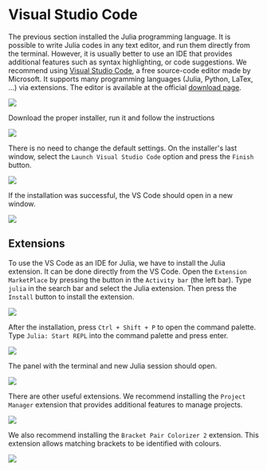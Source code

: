 # Visual Studio Code

The previous section installed the Julia programming language. It is possible to write Julia codes in any text editor, and run them directly from the terminal. However, it is usually better to use an IDE that provides additional features such as syntax highlighting, or code suggestions. We recommend using [Visual Studio Code](https://code.visualstudio.com/), a free source-code editor made by Microsoft. It supports many programming languages (Julia, Python, LaTex, ...) via extensions. The editor is available at the official [download page](https://code.visualstudio.com/download).

![](vscodeinstall_1.png)

Download the proper installer, run it and follow the instructions

![](vscodeinstall_2.png)

There is no need to change the default settings. On the installer's last window, select the `Launch Visual Studio Code` option and press the `Finish` button.

![](vscodeinstall_3.png)

If the installation was successful, the VS Code should open in a new window.

![](vscodeinstall_4.png)

## Extensions

To use the VS Code as an IDE for Julia, we have to install the Julia extension. It can be done directly from the VS Code. Open the `Extension MarketPlace` by pressing the button in the `Activity bar` (the left bar). Type `julia` in the search bar and select the Julia extension. Then press the `Install` button to install the extension.

![](vscodeext_1.png)

After the installation, press `Ctrl + Shift + P` to open the command palette. Type `Julia: Start REPL` into the command palette and press enter.

![](vscodeext_2.png)

The panel with the terminal and new Julia session should open.

![](vscodeext_3.png)

There are other useful extensions. We recommend installing the `Project Manager` extension that provides additional features to manage projects.

![](vscodeext_4.png)

We also recommend installing the `Bracket Pair Colorizer 2` extension. This extension allows matching brackets to be identified with colours.

![](vscodeext_5.png)
